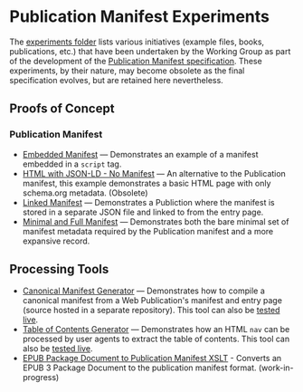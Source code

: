 # Publication Manifest Experiments

The [experiments folder](https://github.com/w3c/pub-manifest/tree/master/experiments) lists various initiatives (example files, books, publications, etc.) that have been undertaken by the Working Group as part of the development of the [Publication Manifest specification](https://www.w3.org/TR/pub-manifest/). These experiments, by their nature, may become obsolete as the final specification evolves, but are retained here nevertheless.

## Proofs of Concept

### Publication Manifest

- [Embedded Manifest](https://github.com/w3c/wpub/tree/master/experiments/manifest_script) — Demonstrates an example of a manifest embedded in a `script` tag.
- [HTML with JSON-LD - No Manifest](https://github.com/w3c/wpub/tree/master/experiments/html-schema-org-json-ld) — An alternative to the  Publication manifest, this example demonstrates a basic HTML page with only schema.org metadata. (Obsolete)
- [Linked Manifest](https://github.com/w3c/wpub/tree/master/experiments/separate_manifest) — Demonstrates a Publiction where the manifest is stored in a separate JSON file and linked to from the entry page.
- [Minimal and Full Manifest](https://github.com/w3c/wpub/tree/master/experiments/w3c_rec) — Demonstrates both the bare minimal set of manifest metadata required by the Publication manifest and a more expansive record.

## Processing Tools

- [Canonical Manifest Generator](https://github.com/iherman/WPManifest) — Demonstrates how to compile a canonical manifest from a Web Publication's manifest and entry page (source hosted in a separate repository). This tool can also be [tested live](https://iherman.github.io/WPManifest/webview/).
- [Table of Contents Generator](https://github.com/w3c/wpub/tree/master/experiments/toc_generator) — Demonstrates how an HTML `nav` can be processed by user agents to extract the table of contents. This tool can also be [tested live](https://w3c.github.io/wpub/experiments/toc_generator/).
- [EPUB Package Document to Publication Manifest XSLT](https://github.com/w3c/pub-manifest/tree/master/experiments/epub_package_xslt) - Converts an EPUB 3 Package Document to the publication manifest format. (work-in-progress)

